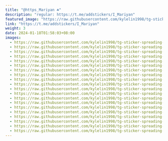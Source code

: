```yaml
---
title: "@https_Mariyan ☘️"
description: "regular: https://t.me/addstickers/I_Mariyan"
featured_image: "https://raw.githubusercontent.com/kylelin1998/tg-sticker-spreading-worldwide-images/main/img/3c090781-b35c-45e9-be4a-3b90291f8e50.jpg"
link: "https://t.me/addstickers/I_Mariyan"
weight: 3
date: 2024-01-18T01:58:03+08:00
images:
  - https://raw.githubusercontent.com/kylelin1998/tg-sticker-spreading-worldwide-images/main/img/3c090781-b35c-45e9-be4a-3b90291f8e50.jpg
  - https://raw.githubusercontent.com/kylelin1998/tg-sticker-spreading-worldwide-images/main/img/8cb3745e-e1b2-406e-a731-7d174a964485.jpg
  - https://raw.githubusercontent.com/kylelin1998/tg-sticker-spreading-worldwide-images/main/img/168ecbd3-c8cf-49f0-9c1b-b7739fe2e345.jpg
  - https://raw.githubusercontent.com/kylelin1998/tg-sticker-spreading-worldwide-images/main/img/6a52ebde-6042-4147-8971-3a1e602f9f9e.jpg
  - https://raw.githubusercontent.com/kylelin1998/tg-sticker-spreading-worldwide-images/main/img/eb7cc3fc-3377-4bd8-b571-4a5cd9624ded.jpg
  - https://raw.githubusercontent.com/kylelin1998/tg-sticker-spreading-worldwide-images/main/img/190a55cc-9159-4a9d-8a64-9b43aef47175.jpg
  - https://raw.githubusercontent.com/kylelin1998/tg-sticker-spreading-worldwide-images/main/img/7eac3abc-d8db-47ad-80ef-99705cb7b43e.jpg
  - https://raw.githubusercontent.com/kylelin1998/tg-sticker-spreading-worldwide-images/main/img/11186d31-d1d0-4735-b217-f4251ad87954.jpg
  - https://raw.githubusercontent.com/kylelin1998/tg-sticker-spreading-worldwide-images/main/img/66a6ef3e-c545-4f83-8554-89586a2b56d3.jpg
  - https://raw.githubusercontent.com/kylelin1998/tg-sticker-spreading-worldwide-images/main/img/66df1247-040b-487d-b679-ad0d86e6bc7a.jpg
  - https://raw.githubusercontent.com/kylelin1998/tg-sticker-spreading-worldwide-images/main/img/a7849c7e-6171-4f99-b2a8-eaef95cab0d4.jpg
  - https://raw.githubusercontent.com/kylelin1998/tg-sticker-spreading-worldwide-images/main/img/deca8e6f-a321-4dad-b203-cbfd2eee9f46.jpg
  - https://raw.githubusercontent.com/kylelin1998/tg-sticker-spreading-worldwide-images/main/img/0daa9426-88fd-4cca-900d-c774519e0c8a.jpg
  - https://raw.githubusercontent.com/kylelin1998/tg-sticker-spreading-worldwide-images/main/img/c78ef522-adef-47aa-8c2d-5c5cddb6b868.jpg
  - https://raw.githubusercontent.com/kylelin1998/tg-sticker-spreading-worldwide-images/main/img/f32a59d2-f83e-44e2-a83c-69655a9efdfe.jpg
  - https://raw.githubusercontent.com/kylelin1998/tg-sticker-spreading-worldwide-images/main/img/c23e8356-674b-49e5-a888-c097b213c2d9.jpg
  - https://raw.githubusercontent.com/kylelin1998/tg-sticker-spreading-worldwide-images/main/img/393d677c-9923-4a4d-b324-c5ff8b5242f0.jpg
  - https://raw.githubusercontent.com/kylelin1998/tg-sticker-spreading-worldwide-images/main/img/34985e83-aadf-41d2-8b32-ce908386e26c.jpg
  - https://raw.githubusercontent.com/kylelin1998/tg-sticker-spreading-worldwide-images/main/img/4c86a4a2-9cd1-41cf-974f-471cdec177a5.jpg
  - https://raw.githubusercontent.com/kylelin1998/tg-sticker-spreading-worldwide-images/main/img/a2167cc4-cd06-484d-a9db-c0177a920e3d.jpg
---
```


